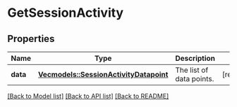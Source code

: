 # GetSessionActivity

## Properties

Name | Type | Description | Notes
------------ | ------------- | ------------- | -------------
**data** | [**Vec<models::SessionActivityDatapoint>**](SessionActivityDatapoint.md) | The list of data points. | [readonly]

[[Back to Model list]](../README.md#documentation-for-models) [[Back to API list]](../README.md#documentation-for-api-endpoints) [[Back to README]](../README.md)


